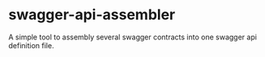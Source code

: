 # swagger-api-assembler
A simple tool to assembly several swagger contracts into one swagger api definition file.
